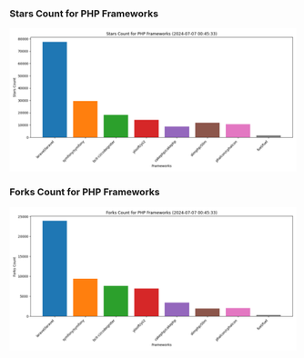 ### Stars Count for PHP Frameworks

![Stars Chart](./archive/charts/20240707004533_stars_count.png)

### Forks Count for PHP Frameworks

![Forks Chart](./archive/charts/20240707004533_forks_count.png)

